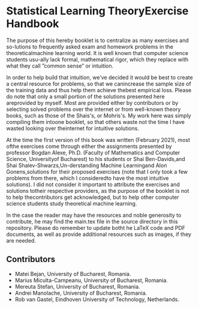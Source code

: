 # Statistical Learning TheoryExercise Handbook

The purpose of this hereby booklet is to centralize as many exercises and so-lutions  to  frequently  asked  exam  and  homework  problems  in  the  theoreticalmachine learning world.  It is well known that computer science students usu-ally  lack  formal,  mathematical  rigor,  which  they  replace  with  what  they  call ”common sense” or intuition.  

In order to help build that intuition, we’ve decided it would be best to create a central resource for problems, so that we canincrease  the  sample  size  of  the  training  data  and  thus  help  them  achieve  thebest empirical loss. Please do note that only a small portion of the solutions presented here areprovided by myself.  Most are provided either by contributors or by selecting solved  problems  over  the  internet  or  from  well-known  theory  books,  such  as those of the Shais's, or Mohris's.  My work here was simply compiling them intoone booklet, so that others waste not the time I have wasted looking over theinternet for intuitive solutions.

At the time the first version of this book was written (February 2021), most ofthe exercises come through either the assignments presented by professor Bogdan Alexe, Ph.D. (Faculty of Mathematics and Computer Science, Universityof Bucharest) to his students or Shai Ben-Davids,and Shai Shalev-Shwarzs,Un-derstanding  Machine  Learningand  Alon  Gonens,solutions  for  their  proposed exercises (note that I only took a few problems from there, which I consideredto have the most intuitive solutions). I did not consider it important to attribute the exercises and solutions totheir  respective  providers,  as  the  purpose  of  the  booklet  is  not  to  help  thecontributors  get  acknowledged,  but  to  help  other  computer  science  students study theoretical machine learning. 

In the case the reader may have the resources and noble generosity to contribute, he may find the main.tex file in the source directory in this repository. Please do remember to update botht he LaTeX code and PDF documents, as well as provide additional resources such as images, if they are needed.

## Contributors

* Matei Bejan, University of Bucharest, Romania.
* Marius Miculta-Campeanu, University of Bucharest, Romania.
* Mereuta Stefan, University of Bucharest, Romania.
* Andrei Manolache, University of Bucharest, Romania.
* Rob van Gastel, Eindhoven University of Technology, Netherlands.
